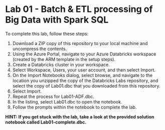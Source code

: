 # Lab 01 - Batch & ETL processing of Big Data with Spark SQL

To complete this lab, follow these steps:

1. Download a ZIP copy of this repository to your local machine and uncompress the contents.
2. Using the Azure Portal, navigate to your Azure Databricks workspace (created by the ARM template in the setup steps).
3. Create a Databricks cluster in your workspace.
4. Select Workspace, Users, your user account, and then select Import.
5. On the Import Notebooks dialog, select browse, and navigate to the location you unzipped the copy of the Databricks Labs repository, and select the copy of Lab01.dbc that you downloaded from this repository.
6. Select Import.
7. Repeat the process for Lab01-ADF.dbc.
8. In the listing, select Lab01.dbc to open the notebook.
9. Follow the prompts within the notebook to complete the lab.

**HINT: If you get stuck with the lab, take a look at the provided solution notebook called Lab01-complete.dbc.**
